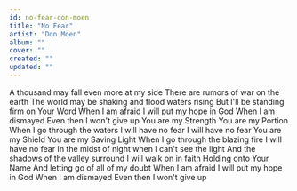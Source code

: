 ```yaml
---
id: no-fear-don-moen
title: "No Fear"
artist: "Don Moen"
album: ""
cover: ""
created: ""
updated: ""
---
```


A thousand may fall even more at my side
There are rumors of war on the earth
The world may be shaking and flood waters rising
But I'll be standing firm on Your Word
When I am afraid I will put my hope in God
When I am dismayed
Even then I won't give up
You are my Strength
You are my Portion
When I go through the waters
I will have no fear
I will have no fear
You are my Shield
You are my Saving Light
When I go through the blazing fire
I will have no fear
In the midst of night when I can't see the light
And the shadows of the valley surround
I will walk on in faith
Holding onto Your Name
And letting go of all of my doubt
When I am afraid I will put my hope in God
When I am dismayed
Even then I won't give up